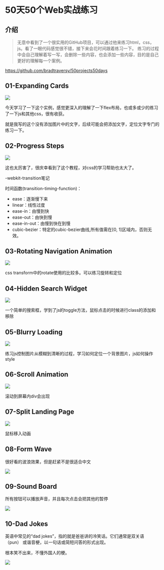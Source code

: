 
# 50天50个Web实战练习

## 介绍

> 无意中看到了一个很实用的GitHub项目，可以通过他来练习html，css，js。看了一眼代码感觉很不错，接下来会花时间跟着练习一下。
> 练习的过程中会自己理解着写一写，会删除一些内容，也会添加一些内容，目的是自己更好的理解每一个案例。

https://github.com/bradtraversy/50projects50days


## 01-Expanding Cards

![](https://image.glwsq.cn/img/README-2022-06-16-22-37-51.png)

今天学习了一下这个实例，感觉更深入的理解了一下flex布局，也或多或少的练习了一下js和其他css，很有收获。

就是我写的这个没有添加图片中的文字，后续可能会把添加文字，定位文字专门的练习一下。


## 02-Progress Steps

![](https://image.glwsq.cn/img/README-2022-06-16-22-38-47.png)

这也太厉害了，很庆幸看到了这个教程，对css的学习帮助也太大了。

-webkit-transition笔记

时间函数(transition-timing-function)：
- ease：逐渐慢下来
- linear：线性过度
- ease-in：由慢到快
- ease-out：由快到慢
- ease-in-out：由慢到快在到慢
- cubic-bezier：特定的cubic-bezier曲线,所有值需在[0, 1]区域内，否则无效。

## 03-Rotating Navigation Animation

![](https://image.glwsq.cn/img/README-2022-06-16-22-40-45.png)

css transform中的rotate使用的比较多。可以练习旋转和定位

## 04-Hidden Search Widget

![](https://image.glwsq.cn/img/README-2022-06-16-22-35-21.png)

一个简单的搜索框，学到了js的toggle方法，鼠标点击的时候进行class的添加和移除

## 05-Blurry Loading

![](https://image.glwsq.cn/img/README-2022-06-17-00-00-05.png)

练习js控制图片从模糊到清晰的过程，学习如何定位一个背景图片，js如何操作style

## 06-Scroll Animation

![](https://image.glwsq.cn/img/README-2022-06-17-10-17-59.png)

滚动到屏幕内div会出现

## 07-Split Landing Page

![](https://image.glwsq.cn/img/README-2022-06-17-11-27-58.png)

鼠标移入动画

## 08-Form Wave

很好看的波浪效果，但是赶紧不是很适合中文

![](https://image.glwsq.cn/img/README-2022-06-27-17-01-19.png)

## 09-Sound Board

所有按钮可以播放声音，并且每次点击会把其他的暂停

![](https://image.glwsq.cn/img/README-2022-06-27-18-07-57.png)

## 10-Dad Jokes

英语中常见的“dad jokes”，指的就是爸爸讲的冷笑话。它们通常是双关语 （pun） 或谐音梗，以一句话或简短问答的形式出现。

根本笑不出来，不懂外国人的梗。

![](https://image.glwsq.cn/img/README-2022-06-27-18-54-15.png)